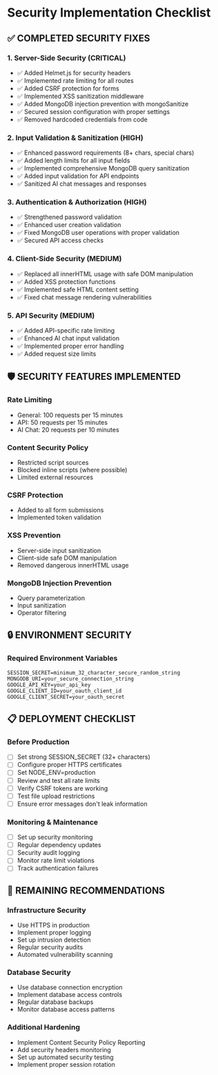 # Security Implementation Checklist

## ✅ COMPLETED SECURITY FIXES

### 1. Server-Side Security (CRITICAL)

- ✅ Added Helmet.js for security headers
- ✅ Implemented rate limiting for all routes
- ✅ Added CSRF protection for forms
- ✅ Implemented XSS sanitization middleware
- ✅ Added MongoDB injection prevention with mongoSanitize
- ✅ Secured session configuration with proper settings
- ✅ Removed hardcoded credentials from code

### 2. Input Validation & Sanitization (HIGH)

- ✅ Enhanced password requirements (8+ chars, special chars)
- ✅ Added length limits for all input fields
- ✅ Implemented comprehensive MongoDB query sanitization
- ✅ Added input validation for API endpoints
- ✅ Sanitized AI chat messages and responses

### 3. Authentication & Authorization (HIGH)

- ✅ Strengthened password validation
- ✅ Enhanced user creation validation
- ✅ Fixed MongoDB user operations with proper validation
- ✅ Secured API access checks

### 4. Client-Side Security (MEDIUM)

- ✅ Replaced all innerHTML usage with safe DOM manipulation
- ✅ Added XSS protection functions
- ✅ Implemented safe HTML content setting
- ✅ Fixed chat message rendering vulnerabilities

### 5. API Security (MEDIUM)

- ✅ Added API-specific rate limiting
- ✅ Enhanced AI chat input validation
- ✅ Implemented proper error handling
- ✅ Added request size limits

## 🛡️ SECURITY FEATURES IMPLEMENTED

### Rate Limiting

- General: 100 requests per 15 minutes
- API: 50 requests per 15 minutes
- AI Chat: 20 requests per 10 minutes

### Content Security Policy

- Restricted script sources
- Blocked inline scripts (where possible)
- Limited external resources

### CSRF Protection

- Added to all form submissions
- Implemented token validation

### XSS Prevention

- Server-side input sanitization
- Client-side safe DOM manipulation
- Removed dangerous innerHTML usage

### MongoDB Injection Prevention

- Query parameterization
- Input sanitization
- Operator filtering

## 🔒 ENVIRONMENT SECURITY

### Required Environment Variables

```
SESSION_SECRET=minimum_32_character_secure_random_string
MONGODB_URI=your_secure_connection_string
GOOGLE_API_KEY=your_api_key
GOOGLE_CLIENT_ID=your_oauth_client_id
GOOGLE_CLIENT_SECRET=your_oauth_secret
```

## 📋 DEPLOYMENT CHECKLIST

### Before Production

- [ ] Set strong SESSION_SECRET (32+ characters)
- [ ] Configure proper HTTPS certificates
- [ ] Set NODE_ENV=production
- [ ] Review and test all rate limits
- [ ] Verify CSRF tokens are working
- [ ] Test file upload restrictions
- [ ] Ensure error messages don't leak information

### Monitoring & Maintenance

- [ ] Set up security monitoring
- [ ] Regular dependency updates
- [ ] Security audit logging
- [ ] Monitor rate limit violations
- [ ] Track authentication failures

## 🚨 REMAINING RECOMMENDATIONS

### Infrastructure Security

- Use HTTPS in production
- Implement proper logging
- Set up intrusion detection
- Regular security audits
- Automated vulnerability scanning

### Database Security

- Use database connection encryption
- Implement database access controls
- Regular database backups
- Monitor database access patterns

### Additional Hardening

- Implement Content Security Policy Reporting
- Add security headers monitoring
- Set up automated security testing
- Implement proper session rotation
